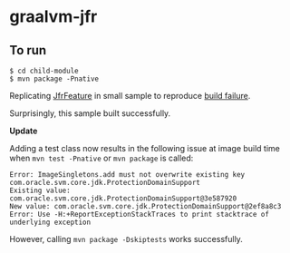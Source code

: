 # graalvm-jfr

## To run

```
$ cd child-module
$ mvn package -Pnative
```

Replicating [JfrFeature](https://github.com/oracle/graal/blob/vm-ce-22.1.0/substratevm/src/com.oracle.svm.hosted/src/com/oracle/svm/hosted/jfr/JfrFeature.java) in small sample to reproduce [build failure](https://github.com/mpeddada1/check-22.1#testing-with-2210-runtime-and-2210-project-pomxml).

Surprisingly, this sample built successfully.

**Update**

Adding a test class now results in the following issue at image build time when `mvn test -Pnative` or `mvn package` is called:

```
Error: ImageSingletons.add must not overwrite existing key com.oracle.svm.core.jdk.ProtectionDomainSupport
Existing value: com.oracle.svm.core.jdk.ProtectionDomainSupport@3e587920
New value: com.oracle.svm.core.jdk.ProtectionDomainSupport@2ef8a8c3
Error: Use -H:+ReportExceptionStackTraces to print stacktrace of underlying exception
```

However, calling `mvn package -Dskiptests` works successfully. 
